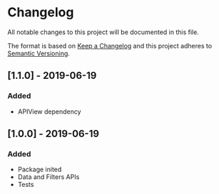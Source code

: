 # Changelog

All notable changes to this project will be documented in this file.

The format is based on [Keep a Changelog](http://keepachangelog.com/en/1.0.0/)
and this project adheres to [Semantic Versioning](http://semver.org/spec/v2.0.0.html).

## [1.1.0] - 2019-06-19
### Added
- APIView dependency

## [1.0.0] - 2019-06-19
### Added
- Package inited
- Data and Filters APIs
- Tests
